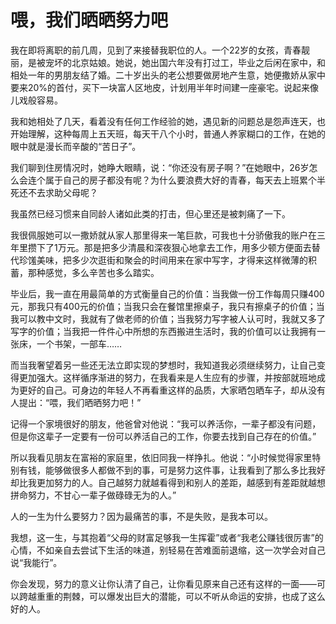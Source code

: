 # 喂，我们晒晒努力吧

我在即将离职的前几周，见到了来接替我职位的人。一个22岁的女孩，青春靓丽，是被宠坏的北京姑娘。她说，她出国六年没有打过工，毕业之后闲在家中，和相处一年的男朋友结了婚。二十岁出头的老公想要做房地产生意，她便撒娇从家中要来20%的首付，买下一块富人区地皮，计划用半年时间建一座豪宅。说起来像儿戏般容易。 

我和她相处了几天，看着没有任何工作经验的她，遇见新的问题总是怨声连天，也开始理解，这种每周上五天班，每天干八个小时，普通人养家糊口的工作，在她的眼中就是漫长而辛酸的“苦日子”。 

我们聊到住房情况时，她睁大眼睛，说：“你还没有房子啊？”在她眼中，26岁怎么会连个属于自己的房子都没有呢？为什么要浪费大好的青春，每天去上班累个半死还不去求助父母呢？ 

我虽然已经习惯来自同龄人诸如此类的打击，但心里还是被刺痛了一下。 

我很佩服她可以一撒娇就从家人那里得来一笔巨款，可我也十分骄傲我的账户在三年里攒下了1万元。那是把多少清晨和深夜狠心地拿去工作，用多少顿方便面去替代珍馐美味，把多少次逛街和聚会的时间用来在家中写字，才得来这样微薄的积蓄，那种感觉，多么辛苦也多么踏实。 

毕业后，我一直在用最简单的方式衡量自己的价值：当我做一份工作每周只赚400元，那我只有400元的价值；当我只会在餐馆里擦桌子，我只有擦桌子的价值；当我可以教中文时，我就有了做老师的价值；当我努力写字被人认可时，我就又多了写字的价值；当我把一件件心中所想的东西搬进生活时，我的价值可以让我拥有一张床，一个书架，一部车…… 

而当我奢望着另一些还无法立即实现的梦想时，我知道我必须继续努力，让自己变得更加强大。这样循序渐进的努力，在我看来是人生应有的步骤，并按部就班地成为更好的自己。可身边的年轻人不再看重这样的品质，大家晒包晒车子，却从没有人提出：“喂，我们晒晒努力吧！” 

记得一个家境很好的朋友，他爸曾对他说：“我可以养活你，一辈子都没有问题，但是你这辈子一定要有一份可以养活自己的工作，你要去找到自己存在的价值。” 

所以我看见朋友在富裕的家庭里，依旧同我一样挣扎。他说：“小时候觉得家里特别有钱，能够做很多人都做不到的事，可是努力这件事，让我看到了那么多比我好却比我更加努力的人。自己越努力就越看得到和别人的差距，越感到有差距就越想拼命努力，不甘心一辈子做碌碌无为的人。” 

人的一生为什么要努力？因为最痛苦的事，不是失败，是我本可以。 

我想，这一生，与其抱着“父母的财富足够我一生挥霍”或者“我老公赚钱很厉害”的心情，不如亲自去尝试下生活的味道，别轻易在苦难面前退缩，这一次学会对自己说“我能行”。 

你会发现，努力的意义让你认清了自己，让你看见原来自己还有这样的一面——可以跨越重重的荆棘，可以爆发出巨大的潜能，可以不听从命运的安排，也成了这么好的人。